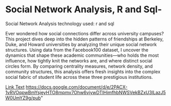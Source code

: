 # Social Network Analysis, R and Sql-

Social Network Analysis
technology used: r and sql

Ever wondered how social connections differ across university campuses? 
This project dives deep into the hidden patterns of friendships at Berkeley, Duke, and Howard universities by analyzing their unique social network structures. 
Using data from the Facebook100 dataset, I uncover the dynamics that shape these academic communities—who holds the most influence, 
how tightly knit the networks are, and where distinct social circles form. By comparing centrality measures, network density, and community structures,
this analysis offers fresh insights into the complex social fabric of student life across these three prestigious institutions.

[Link Text](https://www.example.com)
https://docs.google.com/document/d/e/2PACX-1vRVOqpwBmYsjeyHTO8mpmv7Ohw6vjywDTIHimfhbNWSVekBZxU3lLazJ5W0UmYZ9g/pub"

